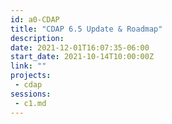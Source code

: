 ```yaml
---
id: a0-CDAP
title: "CDAP 6.5 Update & Roadmap"
description: 
date: 2021-12-01T16:07:35-06:00
start_date: 2021-10-14T10:00:00Z
link: "" 
projects: 
 - cdap
sessions: 
 - c1.md
---
```




